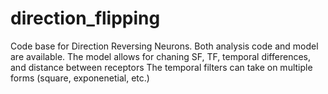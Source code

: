 # direction_flipping
Code base for Direction Reversing Neurons. 
Both analysis code and model are available.
The model allows for chaning SF, TF, temporal differences, and distance between receptors
The temporal filters can take on multiple forms (square, exponenetial, etc.)
